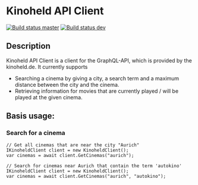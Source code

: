 # Kinoheld API Client

[![Build status master](https://ci.appveyor.com/api/projects/status/b982ewnsagvbyd5i?svg=true&passingText=master%20-%20passing&failingText=master%20-%20failing&pendingText=master%20-%20pending)](https://ci.appveyor.com/project/janniksam/kinoheld) 
[![Build status dev](https://ci.appveyor.com/api/projects/status/b982ewnsagvbyd5i/branch/dev?svg=true&passingText=dev%20-%20passing&failingText=dev%20-%20failing&pendingText=dev%20-%20pending)](https://ci.appveyor.com/project/janniksam/kinoheld/branch/dev)

## Description

Kinoheld API Client is a client for the GraphQL-API, which is provided by the kinoheld.de.
It currently supports
- Searching a cinema by giving a city, a search term and a maximum distance between the city and the cinema.
- Retrieving information for movies that are currently played / will be played at the given cinema.

## Basis usage:
 
### Search for a cinema

    // Get all cinemas that are near the city "Aurich"
    IKinoheldClient client = new KinoheldClient();
    var cinemas = await client.GetCinemas("aurich");
    
    // Search for cinemas near Aurich that contain the term 'autokino'
    IKinoheldClient client = new KinoheldClient();
    var cinemas = await client.GetCinemas("aurich", "autokino");
